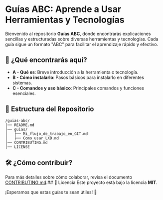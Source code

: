 # Guías ABC: Aprende a Usar Herramientas y Tecnologías 

Bienvenido al repositorio **Guías ABC**, donde encontrarás explicaciones sencillas y estructuradas sobre diversas herramientas y tecnologías. Cada guía sigue un formato "ABC" para facilitar el aprendizaje rápido y efectivo.

## 🔎 ¿Qué encontrarás aquí?
- **A - Qué es**: Breve introducción a la herramienta o tecnología.
- **B - Cómo instalarlo**: Pasos básicos para instalarlo en diferentes sistemas.
- **C - Comandos y uso básico**: Principales comandos y funciones esenciales.

## 📂 Estructura del Repositorio
```
/guias-abc/
│── README.md
│── guias/
│   ├── Mi_flujo_de_trabajo_en_GIT.md
│   ├── Como_usar_LXD.md
│── CONTRIBUTING.md
│── LICENSE
```

## 🛠️ ¿Cómo contribuir?
Para más detalles sobre cómo colaborar, revisa el documento [CONTRIBUTING.md](CONTRIBUTING.md).## 🌟 Licencia
Este proyecto está bajo la licencia **MIT**.

¡Esperamos que estas guías te sean útiles! 🚀
